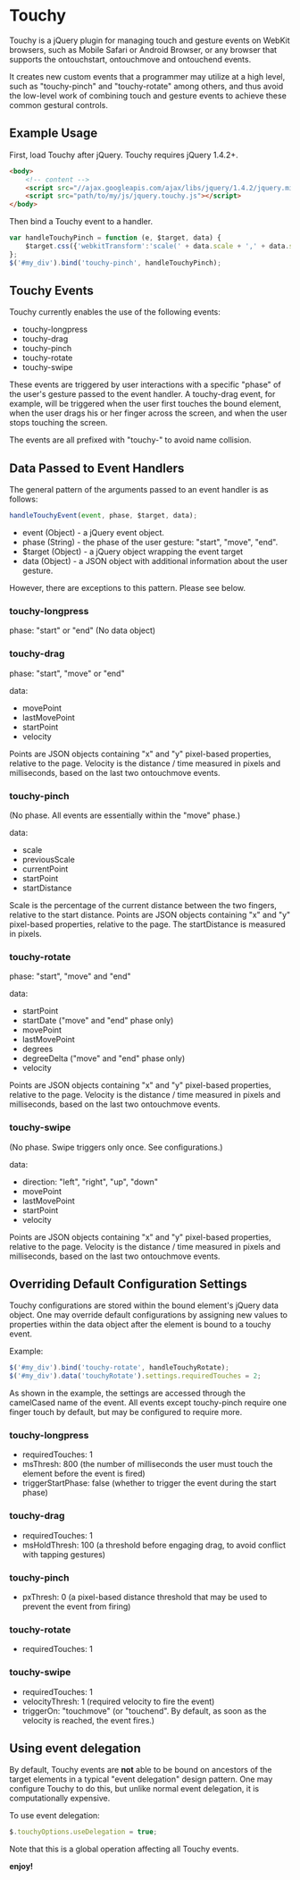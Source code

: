# Touchy

Touchy is a jQuery plugin for managing touch and gesture events on WebKit browsers, such as Mobile Safari or Android Browser, or any browser that supports the ontouchstart, ontouchmove and ontouchend events.  

It creates new custom events that a programmer may utilize at a high level, such as "touchy-pinch" and "touchy-rotate" among others, and thus avoid the low-level work of combining touch and gesture events to achieve these common gestural controls.

## Example Usage

First, load Touchy after jQuery.  Touchy requires jQuery 1.4.2+.

```html
<body>
    <!-- content -->
    <script src="//ajax.googleapis.com/ajax/libs/jquery/1.4.2/jquery.min.js"></script>
    <script src="path/to/my/js/jquery.touchy.js"></script>
</body>
```

Then bind a Touchy event to a handler.

```javascript
var handleTouchyPinch = function (e, $target, data) {
    $target.css({'webkitTransform':'scale(' + data.scale + ',' + data.scale + ')'});
};
$('#my_div').bind('touchy-pinch', handleTouchyPinch);
```

## Touchy Events

Touchy currently enables the use of the following events:

* touchy-longpress
* touchy-drag
* touchy-pinch
* touchy-rotate
* touchy-swipe

These events are triggered by user interactions with a specific "phase" of the user's gesture passed to the event handler.  A touchy-drag event, for example, will be triggered when the user first touches the bound element, when the user drags his or her finger across the screen, and when the user stops touching the screen.

The events are all prefixed with "touchy-" to avoid name collision.

## Data Passed to Event Handlers

The general pattern of the arguments passed to an event handler is as follows:

```javascript
handleTouchyEvent(event, phase, $target, data);
```

* event (Object) - a jQuery event object.
* phase (String) - the phase of the user gesture: "start", "move", "end".
* $target (Object) - a jQuery object wrapping the event target
* data (Object) - a JSON object with additional information about the user gesture.  

However, there are exceptions to this pattern.  Please see below.

### touchy-longpress

phase: "start" or "end"
(No data object)

### touchy-drag

phase: "start", "move" or "end"

data:

* movePoint
* lastMovePoint
* startPoint
* velocity

Points are JSON objects containing "x" and "y" pixel-based properties, relative to the page.
Velocity is the distance / time measured in pixels and milliseconds, based on the last two ontouchmove events.

### touchy-pinch

(No phase.  All events are essentially within the "move" phase.)

data:

* scale
* previousScale
* currentPoint
* startPoint
* startDistance

Scale is the percentage of the current distance between the two fingers, relative to the start distance.
Points are JSON objects containing "x" and "y" pixel-based properties, relative to the page.
The startDistance is measured in pixels.

### touchy-rotate

phase: "start", "move" and "end"

data:

* startPoint
* startDate ("move" and "end" phase only)
* movePoint
* lastMovePoint
* degrees
* degreeDelta ("move" and "end" phase only)
* velocity

Points are JSON objects containing "x" and "y" pixel-based properties, relative to the page.
Velocity is the distance / time measured in pixels and milliseconds, based on the last two ontouchmove events.

### touchy-swipe

(No phase.  Swipe triggers only once.  See configurations.)

data:

* direction: "left", "right", "up", "down"
* movePoint
* lastMovePoint
* startPoint
* velocity

Points are JSON objects containing "x" and "y" pixel-based properties, relative to the page.
Velocity is the distance / time measured in pixels and milliseconds, based on the last two ontouchmove events.

## Overriding Default Configuration Settings

Touchy configurations are stored within the bound element's jQuery data object.  One may override default configurations by assigning new values to properties within the data object after the element is bound to a touchy event.

Example:

```javascript
$('#my_div').bind('touchy-rotate', handleTouchyRotate);
$('#my_div').data('touchyRotate').settings.requiredTouches = 2;
```

As shown in the example, the settings are accessed through the camelCased name of the event.  All events except touchy-pinch require one finger touch by default, but may be configured to require more.

### touchy-longpress

* requiredTouches: 1
* msThresh: 800 (the number of milliseconds the user must touch the element before the event is fired)
* triggerStartPhase: false (whether to trigger the event during the start phase)

### touchy-drag

* requiredTouches: 1
* msHoldThresh: 100 (a threshold before engaging drag, to avoid conflict with tapping gestures)

### touchy-pinch 

* pxThresh: 0 (a pixel-based distance threshold that may be used to prevent the event from firing)

### touchy-rotate

* requiredTouches: 1

### touchy-swipe

* requiredTouches: 1
* velocityThresh: 1 (required velocity to fire the event)
* triggerOn: "touchmove" (or "touchend".  By default, as soon as the velocity is reached, the event fires.)

## Using event delegation

By default, Touchy events are **not** able to be bound on ancestors of the target elements in a typical "event delegation" design pattern.  One may configure Touchy to do this, but unlike normal event delegation, it is computationally expensive.

To use event delegation:

```javascript
$.touchyOptions.useDelegation = true;
```

Note that this is a global operation affecting all Touchy events.


**enjoy!**


